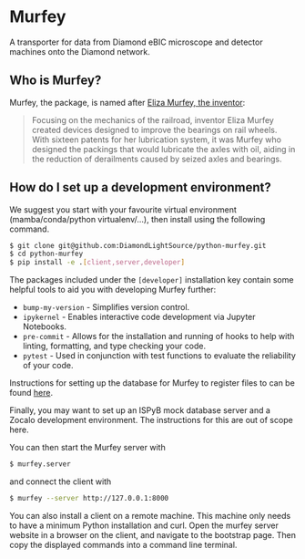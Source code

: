# Murfey

A transporter for data from Diamond eBIC microscope and detector machines onto the Diamond network.

## Who is Murfey?

Murfey, the package, is named after [Eliza Murfey, the inventor](https://nationalrrmuseum.org/blog/mother-of-invention-women-railroad-innovators/):

> Focusing on the mechanics of the railroad, inventor Eliza Murfey created devices designed
> to improve the bearings on rail wheels. With sixteen patents for her lubrication system,
> it was Murfey who designed the packings that would lubricate the axles with oil, aiding
> in the reduction of derailments caused by seized axles and bearings.

## How do I set up a development environment?

We suggest you start with your favourite virtual environment (mamba/conda/python virtualenv/...),
then install using the following command.

```bash
$ git clone git@github.com:DiamondLightSource/python-murfey.git
$ cd python-murfey
$ pip install -e .[client,server,developer]
```

The packages included under the `[developer]` installation key contain some helpful tools to aid you with developing Murfey further:

- `bump-my-version` - Simplifies version control.
- `ipykernel` - Enables interactive code development via Jupyter Notebooks.
- `pre-commit` - Allows for the installation and running of hooks to help with linting, formatting, and type checking your code.
- `pytest` - Used in conjunction with test functions to evaluate the reliability of your code.

Instructions for setting up the database for Murfey to register files to can be found [here](src/murfey/server/MURFEY_DB.md).

Finally, you may want to set up an ISPyB mock database server and a Zocalo
development environment. The instructions for this are out of scope here.

You can then start the Murfey server with

```bash
$ murfey.server
```

and connect the client with

```bash
$ murfey --server http://127.0.0.1:8000
```

You can also install a client on a remote machine. This machine only needs to have
a minimum Python installation and curl. Open the murfey server website in a browser
on the client, and navigate to the bootstrap page. Then copy the displayed commands
into a command line terminal.
